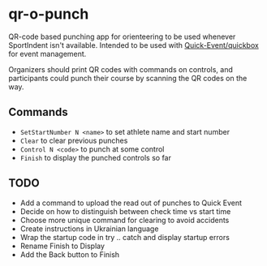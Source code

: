 # qr-o-punch

QR-code based punching app for orienteering to be used whenever SportIndent isn't available.
Intended to be used with [Quick-Event/quickbox](https://github.com/sakhnik/quickbox/tree/feature/tcp) for event management.

Organizers should print QR codes with commands on controls, and participants could punch their course by scanning the QR codes on the way.

## Commands

* `SetStartNumber N <name>` to set athlete name and start number
* `Clear` to clear previous punches
* `Control N <code>` to punch at some control
* `Finish` to display the punched controls so far


## TODO

* Add a command to upload the read out of punches to Quick Event
* Decide on how to distinguish between check time vs start time
* Choose more unique command for clearing to avoid accidents
* Create instructions in Ukrainian language
* Wrap the startup code in try .. catch and display startup errors
* Rename Finish to Display
* Add the Back button to Finish
